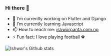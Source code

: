### Hi there 👋


- 🔭 I’m currently working on Flutter and Django
- 🌱 I’m currently learning Javascript
- 📫 How to reach me: [ishworpanta.com.np](http://ishworpanta.com.np)
- ⚡ Fun fact: I love playing football ⚽️ 

![Ishwor's Github stats](https://github-readme-stats.vercel.app/api?username=ishworpanta10&show_icons=true&count_private=true&theme=radical)

 
